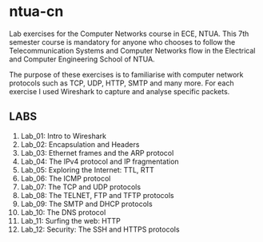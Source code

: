 # ntua-cn

Lab exercises for the Computer Networks course in ECE, NTUA. This 7th semester course is mandatory for anyone who chooses to follow the Telecommunication Systems and Computer Networks flow in the Electrical and Computer Engineering School of NTUA.

The purpose of these exercises is to familiarise with computer network protocols such as TCP, UDP, HTTP, SMTP and many more. For each exercise I used Wireshark to capture and analyse specific packets.

## LABS

1. Lab_01: Intro to Wireshark
1. Lab_02: Encapsulation and Headers
1. Lab_03: Ethernet frames and the ARP protocol
1. Lab_04: The IPv4 protocol and IP fragmentation
1. Lab_05: Exploring the Internet: TTL, RTT
1. Lab_06: The ICMP protocol
1. Lab_07: The TCP and UDP protocols
1. Lab_08: The TELNET, FTP and TFTP protocols
1. Lab_09: The SMTP and DHCP protocols
1. Lab_10: The DNS protocol
1. Lab_11: Surfing the web: HTTP
1. Lab_12: Security: The SSH and HTTPS protocols
